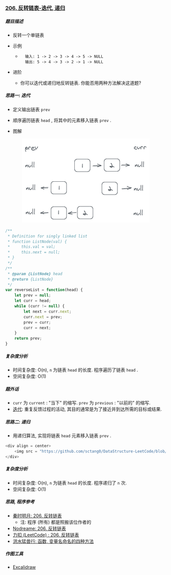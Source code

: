 ### [206. 反转链表-迭代, 递归](https://leetcode-cn.com/problems/reverse-linked-list/)

##### 题目描述

* 反转一个单链表

* 示例

    * ```example
        输入: 1 -> 2 -> 3 -> 4 -> 5 -> NULL
        输出: 5 -> 4 -> 3 -> 2 -> 1 -> NULL
        ```

* 进阶

    * 你可以迭代或递归地反转链表. 你能否用两种方法解决这道题?



##### 思路一: 迭代

* 定义输出链表 `prev`
* 顺序遍历链表 `head` , 将其中的元素移入链表 `prev` .

* 图解

<div align = center>
    <img src = "./images/01.array-linkList/01.001.01.png" alt = "img">
</div>



```javascript
/**
 * Definition for singly linked list
 * function ListNode(val) {
 *     this.val = val;
 *     this.next = null;
 * }
 */
/**
 * @param {ListNode} head
 * @return {ListNode}
 */
var reverseList = function(head) {
    let prev = null;
    let curr = head;
    while (curr != null) {
        let next = curr.next;
        curr.next = prev;
        prev = curr;
        curr = next;
    }
    return prev;
}
```

##### 复杂度分析

* 时间复杂度: O(n), `n` 为链表 `head` 的长度. 程序遍历了链表 `head` .
* 空间复杂度: O(1)

##### 题外话

* `curr` 为 `current` : "当下" 的缩写. `prev` 为 `previous` : "以前的" 的缩写.
* [迭代](https://zh.wikipedia.org/wiki/%E8%BF%AD%E4%BB%A3): 重复反馈过程的活动, 其目的通常是为了接近并到达所需的目标或结果.



##### 思路二: 递归

* 用递归算法, 实现将链表 `head` 元素移入链表 `prev` .

```javascript
<div align = center>
    <img src = "https://github.com/sctang0/DataStructure-LeetCode/blob/main/images/00/00.007.png" alt = "img">
</div>
```

##### 复杂度分析

* 时间复杂度: O(n), `n` 为链表 `head` 的长度. 程序递归了 `n` 次.
* 空间复杂度: O(1)



##### 思路, 程序参考

* [秦时明月: 206. 反转链表](https://leetcode-cn.com/problems/reverse-linked-list/solution/206-fan-zhuan-lian-biao-by-alexer-660/)
    * 注: 程序 (所有) 都是照搬该位作者的
* [Nodreame: 206. 反转链表](https://leetcode-cn.com/problems/reverse-linked-list/solution/js-san-chong-jie-fa-di-gui-wei-di-gui-die-dai-by-n/)
* [力扣 (LeetCode) : 206. 反转链表](https://leetcode-cn.com/problems/reverse-linked-list/solution/fan-zhuan-lian-biao-by-leetcode/)
* [洪水猛兽行: 函数, 变量名命名的四种方法](https://blog.csdn.net/yuhengyue/article/details/78464448)

##### 作图工具

* [Excalidraw](https://excalidraw.com/)